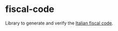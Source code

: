 # fiscal-code

Library to generate and verify the [Italian fiscal code](https://en.wikipedia.org/wiki/Italian_fiscal_code).
